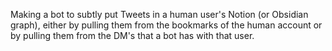 Making a bot to subtly put Tweets in a human user's Notion (or Obsidian graph), either by pulling them from the bookmarks of the human account or by pulling them from the DM's that a bot has with that user.